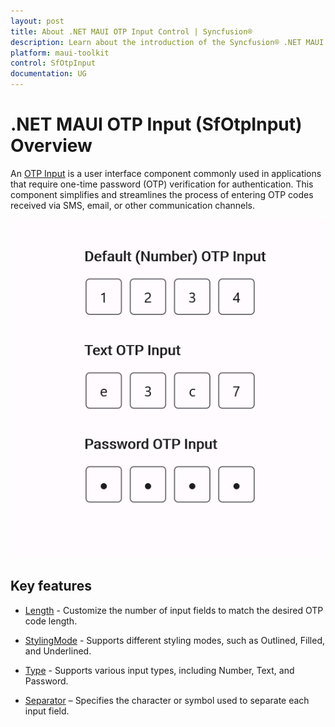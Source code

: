 ```yaml
---
layout: post
title: About .NET MAUI OTP Input Control | Syncfusion®
description: Learn about the introduction of the Syncfusion® .NET MAUI OTP Input (SfOtpInput) control in your cross-platform applications.
platform: maui-toolkit
control: SfOtpInput
documentation: UG
---
```


# .NET MAUI OTP Input (SfOtpInput) Overview

An [OTP Input](https://help.syncfusion.com/cr/maui-toolkit/Syncfusion.Maui.Toolkit.OtpInput.SfOtpInput.html) is a user interface component commonly used in applications that require one-time password (OTP) verification for authentication. This component simplifies and streamlines the process of entering OTP codes received via SMS, email, or other communication channels.

![.NET MAUI OTP Input](images/overview.png)

## Key features

* [Length](https://help.syncfusion.com/cr/maui-toolkit/Syncfusion.Maui.Toolkit.OtpInput.SfOtpInput.html#Syncfusion_Maui_Toolkit_OtpInput_SfOtpInput_Length) - Customize the number of input fields to match the desired OTP code length.

* [StylingMode](https://help.syncfusion.com/cr/maui-toolkit/Syncfusion.Maui.Toolkit.OtpInput.SfOtpInput.html#Syncfusion_Maui_Toolkit_OtpInput_SfOtpInput_StylingMode) - Supports different styling modes, such as Outlined, Filled, and Underlined.

* [Type](https://help.syncfusion.com/cr/maui-toolkit/Syncfusion.Maui.Toolkit.OtpInput.SfOtpInput.html#Syncfusion_Maui_Toolkit_OtpInput_SfOtpInput_Type) - Supports various input types, including Number, Text, and Password.

* [Separator](https://help.syncfusion.com/cr/maui-toolkit/Syncfusion.Maui.Toolkit.OtpInput.SfOtpInput.html#Syncfusion_Maui_Toolkit_OtpInput_SfOtpInput_Separator) – Specifies the character or symbol used to separate each input field.